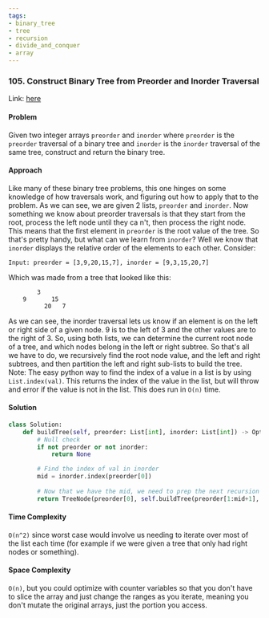 ```yaml
---
tags:
- binary_tree
- tree
- recursion
- divide_and_conquer
- array
---
```


### 105. Construct Binary Tree from Preorder and Inorder Traversal

Link: [here](https://leetcode.com/problems/construct-binary-tree-from-preorder-and-inorder-traversal/description/)

#### Problem
Given two integer arrays `preorder` and `inorder` where `preorder` is the `preorder` traversal of a binary tree and `inorder` is the `inorder` traversal of the same tree, construct and return the binary tree.

#### Approach
Like many of these binary tree problems, this one hinges on some knowledge of how traversals work, and figuring out how to apply that to the problem. As we can see, we are given 2 lists, `preorder` and `inorder`. Now something we know about preorder traversals is that they start from the root, process the left node until they ca n't, then process the right node. This means that the first element in `preorder` is the root value of the tree. So that's pretty handy, but what can we learn from `inorder`? Well we know that `inorder` displays the relative order of the elements to each other. Consider:
```
Input: preorder = [3,9,20,15,7], inorder = [9,3,15,20,7]
```
Which was made from a tree that looked like this:
```
        3
    9       15
          20   7
```
As we can see, the inorder traversal lets us know if an element is on the left or right side of a given node. 9 is to the left of 3 and the other values are to the right of 3. So, using both lists, we can determine the current root node of a tree, and which nodes belong in the left or right subtree. So that's all we have to do, we recursively find the root node value, and the left and right subtrees, and then partition the left and right sub-lists to build the tree.
Note: The easy python way to find the index of a value in a list is by using `List.index(val)`. This returns the index of the value in the list, but will throw and error if the value is not in the list. This does run in `O(n)` time. 
#### Solution
```python 
class Solution:
    def buildTree(self, preorder: List[int], inorder: List[int]) -> Optional[TreeNode]:
        # Null check
        if not preorder or not inorder:
            return None

        # Find the index of val in inorder
        mid = inorder.index(preorder[0])
        
        # Now that we have the mid, we need to prep the next recursion level
        return TreeNode(preorder[0], self.buildTree(preorder[1:mid+1], inorder[:mid]), self.buildTree(preorder[mid+1:], inorder[mid+1:]))
```

#### Time Complexity
`O(n^2)` since worst case would involve us needing to iterate over most of the list each time (for example if we were given a tree that only had right nodes or something).

#### Space Complexity
`O(n)`, but you could optimize with counter variables so that you don't have to slice the array and just change the ranges as you iterate, meaning you don't mutate the original arrays, just the portion you access.
